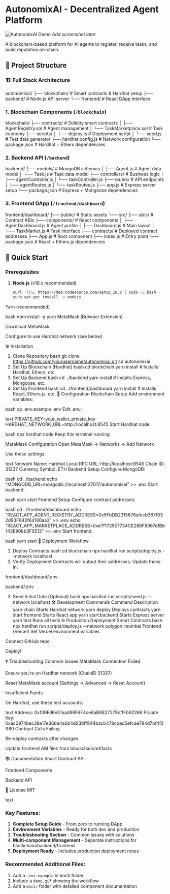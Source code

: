 # AutonomixAI - Decentralized Agent Platform

![AutonomixAI Demo](demo-screenshot.png) *Add screenshot later*

A blockchain-based platform for AI agents to register, receive tasks, and build reputation on-chain.

## 📂 Project Structure

### 🏗️ Full Stack Architecture
autonomixai/
├── blockchain/ # Smart contracts & Hardhat setup
├── backend/ # Node.js API server
└── frontend/ # React DApp interface

### 1. Blockchain Components (`/blockchain`)
blockchain/
├── contracts/ # Solidity smart contracts
│ ├── AgentRegistry.sol # Agent management
│ └── TaskMarketplace.sol # Task economy
├── scripts/
│ ├── deploy.js # Deployment script
│ └── seed.js # Test data generator
├── hardhat.config.js # Network configuration
└── package.json # Hardhat + Ethers dependencies

### 2. Backend API (`/backend`)
backend/
├── models/ # MongoDB schemas
│ ├── Agent.js # Agent data model
│ └── Task.js # Task data model
├── controllers/ # Business logic
│ ├── agentController.js
│ └── taskController.js
├── routes/ # API endpoints
│ ├── agentRoutes.js
│ └── taskRoutes.js
├── app.js # Express server setup
└── package.json # Express + Mongoose dependencies

### 3. Frontend DApp (`/frontend/dashboard`)
frontend/dashboard/
├── public/ # Static assets
└── src/
├── abis/ # Contract ABIs
├── components/ # React components
│ ├── AgentDashboard.js # Agent profile
│ ├── Dashboard.js # Main layout
│ └── TaskMarket.js # Task interface
├── contracts/ # Deployed contract addresses
├── App.js # Root component
├── index.js # Entry point
└── package.json # React + Ethers.js dependencies



## 🚀 Quick Start

### Prerequisites
1. **Node.js** (v18.x recommended)
   ```bash
   curl -fsSL https://deb.nodesource.com/setup_18.x | sudo -E bash -
   sudo apt-get install -y nodejs


Yarn (recommended)

bash
npm install -g yarn
MetaMask (Browser Extension)

Download MetaMask

Configure to use Hardhat network (see below)

⚙️ Installation
1. Clone Repository
bash
git clone https://github.com/yourusername/autonomixai.git
cd autonomixai
2. Set Up Blockchain (Hardhat)
bash
cd blockchain
yarn install  # Installs Hardhat, Ethers, etc.
3. Set Up Backend
bash
cd ../backend
yarn install  # Installs Express, Mongoose, etc.
4. Set Up Frontend
bash
cd ../frontend/dashboard
yarn install  # Installs React, Ethers.js, etc.
🔧 Configuration
Blockchain Setup
Add environment variables:

bash
cp .env.example .env
Edit .env:

text
PRIVATE_KEY=your_wallet_private_key
HARDHAT_NETWORK_URL=http://localhost:8545
Start Hardhat node:

bash
npx hardhat node
Keep this terminal running

MetaMask Configuration
Open MetaMask → Networks → Add Network

Use these settings:

text
Network Name: Hardhat Local
RPC URL: http://localhost:8545
Chain ID: 31337
Currency Symbol: ETH
Backend Setup
Configure MongoDB:

bash
cd ../backend
echo "MONGODB_URI=mongodb://localhost:27017/autonomixai" >> .env
Start backend:

bash
yarn start
Frontend Setup
Configure contract addresses:

bash
cd ../frontend/dashboard
echo "REACT_APP_AGENT_REGISTRY_ADDRESS=0x5FbDB2315678afecb367f032d93F642f64180aa3" >> .env
echo "REACT_APP_MARKETPLACE_ADDRESS=0xe7f1725E7734CE288F8367e1Bb143E90bb3F0512" >> .env
Start frontend:

bash
yarn start
📜 Deployment Workflow
1. Deploy Contracts
bash
cd blockchain
npx hardhat run scripts/deploy.js --network localhost
2. Verify Deployment
Contracts will output their addresses. Update these in:

frontend/dashboard/.env

backend/.env

3. Seed Initial Data (Optional)
bash
npx hardhat run scripts/seed.js --network localhost
🛠️ Development Commands
Command	Description
yarn chain	Starts Hardhat network
yarn deploy	Deploys contracts
yarn start:frontend	Starts React app
yarn start:backend	Starts Express server
yarn test	Runs all tests
🌐 Production Deployment
Smart Contracts
bash
npx hardhat run scripts/deploy.js --network polygon_mumbai
Frontend (Vercel)
Set Vercel environment variables

Connect GitHub repo

Deploy!

❓ Troubleshooting
Common Issues
MetaMask Connection Failed

Ensure you're on Hardhat network (ChainID 31337)

Reset MetaMask account (Settings → Advanced → Reset Account)

Insufficient Funds

On Hardhat, use these test accounts:

text
Address: 0xf39Fd6e51aad88F6F4ce6aB8827279cffFb92266
Private Key: 0xac0974bec39a17e36ba4a6b4d238ff944bacb478cbed5efcae784d7bf4f2ff80
Contract Calls Failing

Re-deploy contracts after changes

Update frontend ABI files from blockchain/artifacts

📚 Documentation
Smart Contract API

Frontend Components

Backend API

📄 License
MIT

text

### Key Features:
1. **Complete Setup Guide** - From zero to running DApp
2. **Environment Variables** - Ready for both dev and production
3. **Troubleshooting Section** - Common issues with solutions
4. **Multi-component Management** - Separate instructions for blockchain/backend/frontend
5. **Deployment Ready** - Includes production deployment notes

### Recommended Additional Files:
1. Add a `.env.example` in each folder
2. Include a `demo.gif` showing the workflow
3. Add a `docs/` folder with detailed component documentation
